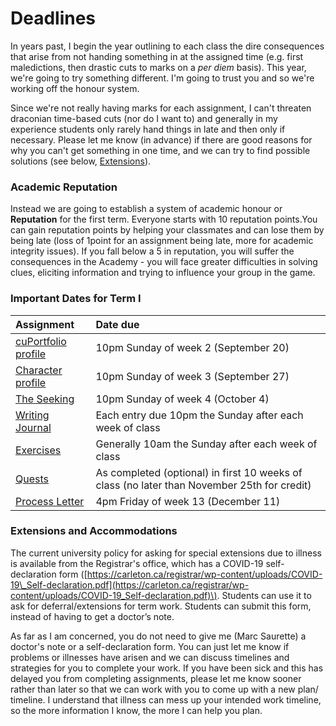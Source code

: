 # Deadlines

In years past, I begin the year outlining to each class the dire consequences that arise from not handing something in at the assigned time \(e.g. first maledictions, then drastic cuts to marks on a _per diem_ basis\). This year, we're going to try something different. I'm going to trust you and so we're working off the honour system. 

Since we're not really having marks for each assignment, I can't threaten draconian time-based cuts \(nor do I want to\) and generally in my experience students only rarely hand things in late  and then only if necessary. Please let me know \(in advance\) if there are good reasons for why you can't get something in one time, and we can try to find possible solutions \(see below, [Extensions](deadlines.md#extensions-and-accommodations)\).

### Academic Reputation

Instead we are going to establish a system of academic honour or **Reputation** for the first term. Everyone starts with 10 reputation points.You can gain reputation points by helping your classmates and can lose them by being late \(loss of 1point for an assignment being late, more for academic integrity issues\). If you fall below a 5 in reputation, you will suffer the consequences in the Academy - you will face greater difficulties in solving clues, eliciting information and trying to influence your group in the game. 

### Important Dates for Term I

| Assignment | Date due |
| :--- | :--- |
| [cuPortfolio profile](coursework/reflections/profile.md) | 10pm Sunday of week 2 \(September 20\) |
| [Character profile](coursework/reflections/character-profile.md) | 10pm Sunday of week 3 \(September 27\) |
| [The Seeking](coursework/quests.md#the-seeking) | 10pm Sunday of week 4  \(October 4\) |
| [Writing Journal](coursework/reflections/) | Each entry due 10pm the Sunday after each week of class |
| [Exercises](coursework/assignments/) | Generally 10am the Sunday after each week of class |
| [Quests](coursework/quests.md) | As completed \(optional\) in first 10 weeks of class \(no later than November 25th for credit\) |
| [Process Letter](coursework/process-letters.md) | 4pm Friday of week 13 \(December 11\) |

### Extensions and Accommodations

The current university policy for asking for special extensions due to illness is available from the Registrar's office, which has a COVID-19 self-declaration form \([https://carleton.ca/registrar/wp-content/uploads/COVID-19\_Self-declaration.pdf](https://carleton.ca/registrar/wp-content/uploads/COVID-19_Self-declaration.pdf)\). Students can use it to ask for deferral/extensions for term work.  Students can submit this form, instead of having to get a doctor’s note.

As far as I am concerned, you do not need to give me \(Marc Saurette\) a doctor's note or a self-declaration form. You can just let me know if problems or illnesses have arisen and we can discuss timelines and strategies for you to complete your work. If you have been sick and this has delayed you from completing assignments, please let me know sooner rather than later so that we can work with you to come up with a new plan/ timeline. I understand that illness can mess up your intended work timeline, so the more information I know, the more I can help you plan.



